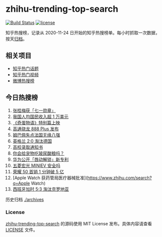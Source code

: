 # zhihu-trending-top-search

[![Build Status](https://github.com/justjavac/zhihu-trending-top-search/workflows/ci/badge.svg?branch=main)](https://github.com/justjavac/zhihu-trending-top-search/actions)
[![license](https://img.shields.io/github/license/justjavac/zhihu-trending-top-search)](https://github.com/justjavac/zhihu-trending-top-search/blob/main/LICENSE)

知乎热搜榜，记录从 2020-11-24 日开始的知乎热搜榜单。每小时抓取一次数据，按天[归档](./archives)。

## 相关项目

- [知乎热门话题](https://github.com/justjavac/zhihu-trending-hot-questions)
- [知乎热门视频](https://github.com/justjavac/zhihu-trending-hot-video)
- [微博热搜榜](https://github.com/justjavac/weibo-trending-hot-search)

## 今日热搜榜

<!-- BEGIN -->
<!-- 最后更新时间 Wed Jun 30 2021 13:04:58 GMT+0800 (China Standard Time) -->

1. [张桂梅获「七一勋章」](https://www.zhihu.com/search?q=张桂梅)
2. [我国人均国民收入超 1 万美元](https://www.zhihu.com/search?q=人均国民收入)
3. [《奇蛋物语》特别篇上映](https://www.zhihu.com/search?q=奇蛋物语)
4. [高通骁龙 888 Plus 发布](https://www.zhihu.com/search?q=骁龙888plus)
5. [姆巴佩失点法国无缘八强](https://www.zhihu.com/search?q=法国队)
6. [英格兰 2:0 淘汰德国](https://www.zhihu.com/search?q=英格兰队)
7. [高校录取通知书](https://www.zhihu.com/search?q=高校录取通知书)
8. [你会给宠物吃玻尿酸粮吗？](https://www.zhihu.com/search?q=玻尿酸宠物粮)
9. [华为公开「唇动解锁」新专利](https://www.zhihu.com/search?q=唇动解锁)
10. [五菱宏光 MINIEV 安全吗](https://www.zhihu.com/search?q=MINIEV)
11. [荣耀 50 首销 1 分钟破 5 亿](https://www.zhihu.com/search?q=荣耀50)
12. [Apple Watch 获药管局医疗器械批准](https://www.zhihu.com/search?q=Apple Watch)
13. [西班牙加时 5:3 淘汰克罗地亚](https://www.zhihu.com/search?q=西班牙队)

<!-- END -->

历史归档 [./archives](./archives)

### License

[zhihu-trending-top-search](https://github.com/justjavac/zhihu-trending-top-search)
的源码使用 MIT License 发布。具体内容请查看 [LICENSE](./LICENSE) 文件。
